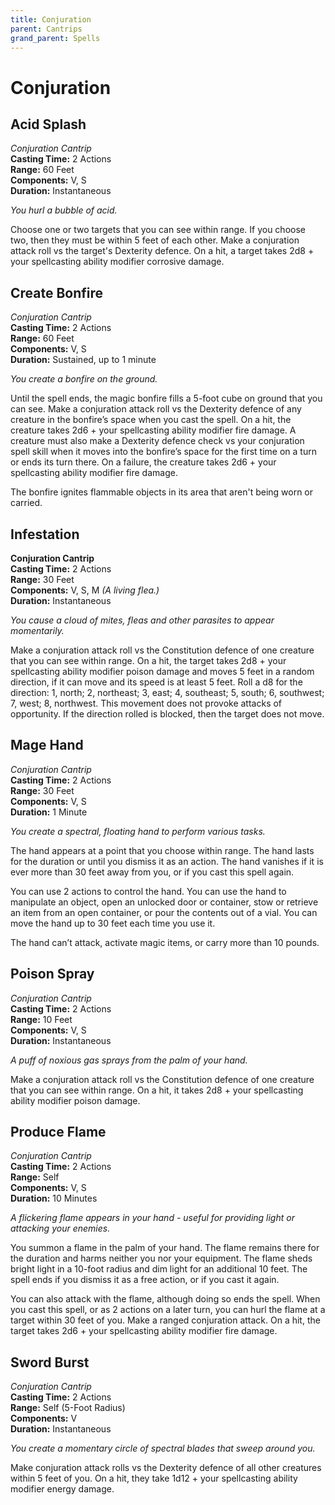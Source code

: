 ```yaml
---
title: Conjuration
parent: Cantrips
grand_parent: Spells
---
```


# Conjuration

## Acid Splash
*Conjuration Cantrip*<br>
**Casting Time:** 2 Actions<br>
**Range:** 60 Feet<br>
**Components:** V, S<br>
**Duration:** Instantaneous

*You hurl a bubble of acid.*

Choose one or two targets that you can see within range. If you choose two, then they must be within 5 feet of each other. Make a conjuration attack roll vs the target's Dexterity defence. On a hit, a target takes 2d8 + your spellcasting ability modifier corrosive damage.

## Create Bonfire
*Conjuration Cantrip*<br>
**Casting Time:** 2 Actions<br>
**Range:** 60 Feet<br>
**Components:** V, S<br>
**Duration:** Sustained, up to 1 minute

*You create a bonfire on the ground.*

Until the spell ends, the magic bonfire fills a 5-foot cube on ground that you can see. Make a conjuration attack roll vs the Dexterity defence of any creature in the bonfire’s space when you cast the spell. On a hit, the creature takes 2d6 + your spellcasting ability modifier fire damage. A creature must also make a Dexterity defence check vs your conjuration spell skill when it moves into the bonfire’s space for the first time on a turn or ends its turn there. On a failure, the creature takes 2d6 + your spellcasting ability modifier fire damage.

The bonfire ignites flammable objects in its area that aren't being worn or carried.

## Infestation
**Conjuration Cantrip**<br>
**Casting Time:** 2 Actions<br>
**Range:** 30 Feet<br>
**Components:** V, S, M *(A living flea.)*<br>
**Duration:** Instantaneous

*You cause a cloud of mites, fleas and other parasites to appear momentarily.*

Make a conjuration attack roll vs the Constitution defence of one creature that you can see within range. On a hit, the target takes 2d8 + your spellcasting ability modifier poison damage and moves 5 feet in a random direction, if it can move and its speed is at least 5 feet. Roll a d8 for the direction: 1, north; 2, northeast; 3, east; 4, southeast; 5, south; 6, southwest; 7, west; 8, northwest. This movement does not provoke attacks of opportunity. If the direction rolled is blocked, then the target does not move.

## Mage Hand
*Conjuration Cantrip*<br>
**Casting Time:** 2 Actions<br>
**Range:** 30 Feet<br>
**Components:** V, S<br>
**Duration:** 1 Minute

*You create a spectral, floating hand to perform various tasks.*

The hand appears at a point that you choose within range. The hand lasts for the duration or until you dismiss it as an action. The hand vanishes if it is ever more than 30 feet away from you, or if you cast this spell again.

You can use 2 actions to control the hand. You can use the hand to manipulate an object, open an unlocked door or container, stow or retrieve an item from an open container, or pour the contents out of a vial. You can move the hand up to 30 feet each time you use it.

The hand can’t attack, activate magic items, or carry more than 10 pounds.

## Poison Spray
*Conjuration Cantrip*<br>
**Casting Time:** 2 Actions<br>
**Range:** 10 Feet<br>
**Components:** V, S<br>
**Duration:** Instantaneous

*A puff of noxious gas sprays from the palm of your hand.*

Make a conjuration attack roll vs the Constitution defence of one creature that you can see within range. On a hit, it takes 2d8 + your spellcasting ability modifier poison damage.

## Produce Flame
*Conjuration Cantrip*<br>
**Casting Time:** 2 Actions<br>
**Range:** Self<br>
**Components:** V, S<br>
**Duration:** 10 Minutes

*A flickering flame appears in your hand - useful for providing light or attacking your enemies.*

You summon a flame in the palm of your hand. The flame remains there for the duration and harms neither you nor your equipment. The flame sheds bright light in a 10-foot radius and dim light for an additional 10 feet. The spell ends if you dismiss it as a free action, or if you cast it again.

You can also attack with the flame, although doing so ends the spell. When you cast this spell, or as 2 actions on a later turn, you can hurl the flame at a target within 30 feet of you. Make a ranged conjuration attack. On a hit, the target takes 2d6 + your spellcasting ability modifier fire damage.

## Sword Burst
*Conjuration Cantrip*<br>
**Casting Time:** 2 Actions<br>
**Range:** Self (5-Foot Radius)<br>
**Components:** V<br>
**Duration:** Instantaneous

*You create a momentary circle of spectral blades that sweep around you.*

Make conjuration attack rolls vs the Dexterity defence of all other creatures within 5 feet of you. On a hit, they take 1d12 + your spellcasting ability modifier energy damage.

